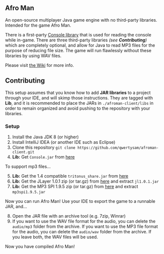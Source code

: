 ## Afro Man
An open-source multiplayer Java game engine with no third-party libraries. Intended for the game Afro Man. 

There is a first-party [Console library](https://github.com/qwertysam/Console) that is used for reading the console while in-game. There are three third-party libraries *(see **Contributing**)* which are completely optional, and allow for Java to read MP3 files for the purpose of reducing file size. The game will run flawlessly without these libraries by using WAV files.

Please visit [the Wiki](https://github.com/qwertysam/afroman-client/wiki) for more info.

## Contributing
This setup assumes that you know how to add **JAR libraries** to a project through your IDE, and will skimp those instructions. They are tagged with **Lib**, and it is recommended to place the JARs in `./afroman-client/libs` in order to remain organized and avoid pushing to the repository with your libraries.

### Setup
1. Install the Java JDK 8 (or higher)
2. Install IntelliJ IDEA (or another IDE such as Eclipse)
3. Clone this repository `git clone https://github.com/qwertysam/afroman-client.git`
4. **Lib:** Get `Console.jar` from [here](https://github.com/qwertysam/Console/releases)

To support mp3 files...

5. **Lib:** Get the 1.4 compatible `tritonus_share.jar` from [here](http://www.tritonus.org/plugins.html)
6. **Lib:** Get the JLayer 1.0.1 zip (or tar.gz) from [here](http://www.javazoom.net/javalayer/sources.html) and extract `jl1.0.1.jar`
7. **Lib:** Get the MP3 SPI 1.9.5 zip (or tar.gz) from [here](http://www.javazoom.net/mp3spi/sources.html) and extract `mp3spi1.9.5.jar`

Now you can run Afro Man! Use your IDE to export the game to a runnable JAR, and...

8. Open the JAR file with an archive tool (e.g. 7zip, Winrar)
9. If you want to use the WAV file format for the audio, you can delete the `audio/mp3` folder from the archive. If you want to use the MP3 file format for the audio, you can delete the `audio/wav` folder from the archive. If you leave both, the WAV files will be used.

Now you have compiled Afro Man!
